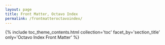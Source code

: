 ```yaml
---
layout: page
title: Front Matter, Octavo Index
permalink: /frontmatteroctavoindex/
---
```


{% include toc_theme_contents.html collection='toc' facet_by='section_title' only='Octavo Index Front Matter' %}
